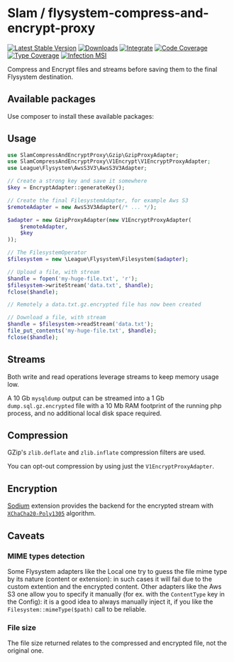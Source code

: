 # Slam / flysystem-compress-and-encrypt-proxy

[![Latest Stable Version](https://img.shields.io/packagist/v/slam/flysystem-core-proxy.svg)](https://packagist.org/packages/slam/flysystem-core-proxy)
[![Downloads](https://img.shields.io/packagist/dt/slam/flysystem-core-proxy.svg)](https://packagist.org/packages/slam/flysystem-core-proxy)
[![Integrate](https://github.com/Slamdunk/flysystem-compress-and-encrypt-proxy/workflows/Integrate/badge.svg?branch=master)](https://github.com/Slamdunk/flysystem-compress-and-encrypt-proxy/actions)
[![Code Coverage](https://codecov.io/gh/Slamdunk/flysystem-compress-and-encrypt-proxy/coverage.svg?branch=master)](https://codecov.io/gh/Slamdunk/flysystem-compress-and-encrypt-proxy?branch=master)
[![Type Coverage](https://shepherd.dev/github/Slamdunk/flysystem-compress-and-encrypt-proxy/coverage.svg)](https://shepherd.dev/github/Slamdunk/flysystem-compress-and-encrypt-proxy)
[![Infection MSI](https://badge.stryker-mutator.io/github.com/Slamdunk/flysystem-compress-and-encrypt-proxy/master)](https://dashboard.stryker-mutator.io/reports/github.com/Slamdunk/flysystem-compress-and-encrypt-proxy/master)

Compress and Encrypt files and streams before saving them to the final Flysystem destination.

## Available packages

Use composer to install these available packages:

## Usage

```php
use SlamCompressAndEncryptProxy\Gzip\GzipProxyAdapter;
use SlamCompressAndEncryptProxy\V1Encrypt\V1EncryptProxyAdapter;
use League\Flysystem\AwsS3V3\AwsS3V3Adapter;

// Create a strong key and save it somewhere
$key = EncryptAdapter::generateKey();

// Create the final FilesystemAdapter, for example Aws S3
$remoteAdapter = new AwsS3V3Adapter(/* ... */);

$adapter = new GzipProxyAdapter(new V1EncryptProxyAdapter(
    $remoteAdapter,
    $key
));

// The FilesystemOperator
$filesystem = new \League\Flysystem\Filesystem($adapter);

// Upload a file, with stream
$handle = fopen('my-huge-file.txt', 'r');
$filesystem->writeStream('data.txt', $handle);
fclose($handle);

// Remotely a data.txt.gz.encrypted file has now been created

// Download a file, with stream
$handle = $filesystem->readStream('data.txt');
file_put_contents('my-huge-file.txt', $handle);
fclose($handle);
```

## Streams

Both write and read operations leverage streams to keep memory usage low.

A 10 Gb `mysqldump` output can be streamed into a 1 Gb `dump.sql.gz.encrypted` file
with a 10 Mb RAM footprint of the running php process, and no additional local disk
space required.

## Compression

GZip's `zlib.deflate` and `zlib.inflate` compression filters are used.

You can opt-out compression by using just the `V1EncryptProxyAdapter`.

## Encryption

[Sodium](https://www.php.net/manual/en/book.sodium.php) extension provides the backend for the
encrypted stream with [`XChaCha20-Poly1305`](https://www.php.net/manual/en/function.sodium-crypto-secretstream-xchacha20poly1305-init-push.php) algorithm.

## Caveats

### MIME types detection

Some Flysystem adapters like the Local one try to guess the file mime type by
its nature (content or extension): in such cases it will fail due to the custom
extention and the encrypted content.
Other adapters like the Aws S3 one allow you to specify it manually (for ex.
with the `ContentType` key in the Config): it is a good idea to always manually
inject it, if you like the `Filesystem::mimeType($path)` call to be reliable.

### File size

The file size returned relates to the compressed and encrypted file, not the
original one.

